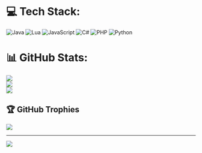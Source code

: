 
# 💻 Tech Stack:
![Java](https://img.shields.io/badge/java-%23ED8B00.svg?style=for-the-badge&logo=java&logoColor=white) ![Lua](https://img.shields.io/badge/lua-%232C2D72.svg?style=for-the-badge&logo=lua&logoColor=white) ![JavaScript](https://img.shields.io/badge/javascript-%23323330.svg?style=for-the-badge&logo=javascript&logoColor=%23F7DF1E) ![C#](https://img.shields.io/badge/c%23-%23239120.svg?style=for-the-badge&logo=c-sharp&logoColor=white) ![PHP](https://img.shields.io/badge/php-%23777BB4.svg?style=for-the-badge&logo=php&logoColor=white) ![Python](https://img.shields.io/badge/python-3670A0?style=for-the-badge&logo=python&logoColor=ffdd54)
# 📊 GitHub Stats:
![](https://github-readme-stats.vercel.app/api?username=pixelbrazil&theme=dark&hide_border=false&include_all_commits=true&count_private=true)<br/>
![](https://github-readme-streak-stats.herokuapp.com/?user=pixelbrazil&theme=dark&hide_border=false)<br/>
![](https://github-readme-stats.vercel.app/api/top-langs/?username=pixelbrazil&theme=dark&hide_border=false&include_all_commits=true&count_private=true&layout=compact)

## 🏆 GitHub Trophies
![](https://github-profile-trophy.vercel.app/?username=pixelbrazil&theme=radical&no-frame=false&no-bg=false&margin-w=4)

---
[![](https://visitcount.itsvg.in/api?id=pixelbrazil&icon=0&color=0)](https://visitcount.itsvg.in)

<!-- Proudly created with GPRM ( https://gprm.itsvg.in ) -->
